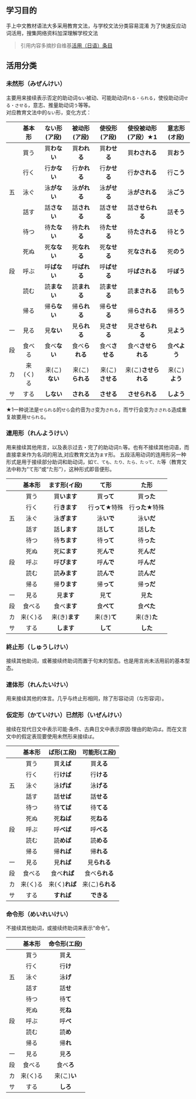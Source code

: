 ## 学习目的
手上中文教材语法大多采用教育文法，与学校文法分类容易混淆
为了快速反应动词活用，搜集网络资料加深理解学校文法
> 引用内容多摘抄自维基[活用（日语）条目](https://zh.wikipedia.org/wiki/%E6%B4%BB%E7%94%A8_(%E6%97%A5%E8%AA%9E)) 

## 活用分类
### 未然形（みぜんけい）
主要用来接续表示否定的助动词`ない`被动、可能助动词`れる‧られる`，使役助动词`せる‧させる`，意志、推量助动词`う`等等。  
对应教育文法中的`ない`形，变化方式：  

|   |基本形 |ない形(ア段)	|被动形(ア段)	|使役形(ア段)	|使役被动形(ア段）★1|意志形(オ段)	|
|:-:|:-----:|:-------------:|:-------------:|:-------------:|:-----------------:|:-------------:|
|   |買う	|買**わない**	|買**われる**	|買**わせる**	|買**わされる**		|買**おう**		|
|   |行く	|行**かない**	|行**かれる**	|行**かせる**	|行**かされる**		|行**こう**		|
|五	|泳ぐ	|泳**がない**	|泳**がれる**	|泳**がせる**	|泳**がされる**		|泳**ごう**		|
|   |話す	|話**さない**	|話**される**	|話**させる**	|話**させられる**	|話**そう**		|
|   |待つ	|待**たない**	|待**たれる**	|待**たせる**	|待**たされる**		|待**とう**		|
|   |死ぬ	|死**なない**	|死**なれる**	|死**なせる**	|死**なされる**		|死**のう**		|
|段	|呼ぶ	|呼**ばない**	|呼**ばれる**	|呼**ばせる**	|呼**ばされる**		|呼**ぼう**		|
|   |読む	|読**まない**	|読**まれる**	|読**ませる**	|読**まされる**		|読**もう**		|
|   |帰る	|帰**らない**	|帰**られる**	|帰**らせる**	|帰**らされる**		|帰**ろう**		|
|一	|見る	|見**ない**		|見**られる**	|見**させる**	|見**させられる**	|見**よう**		|
|段	|食べる	|食べ**ない**	|食べ**られる**	|食べ**させる**	|食べ**させられる**	|食**べよう**	|
|カ	|来(く)る|来(こ)**ない**|来(こ)**られる**|来(こ)**させる**|来(こ)**させられる**|来(こ)**よう**|
|サ	|する	|**しない**		|**される**		|**させる**		|**させられる**		|**しよう**		|

★1一种说法是`せられる`的`せら`会约音为`さ`变为`される`，而サ行会变为`さされる`造成重复故要用`せられる`。

### 連用形（れんようけい）  
用来接续其他用言，以及表示过去・完了的助动词`た`等。也有不接续其他词语，而直接拿来作为名词的用法,对应教育文法为`ます`形。
五段活用动词的连用形另一种形式是用于接续部分助词和助动词，如`て、ても、たり、たら、たって、た`等（教育文法中称为“て形”或“た形”），这种形式即音便形。

|	|基本形	|ます形(イ段)	|て形			|た形			|
|:-:|:-----:|:-------------:|:-------------:|:-------------:|
|	|買う	|買**います**	|買**って**		|買**った**		|
|	|行く	|行**きます**	|行**って**★特殊|行**った**★特殊|
|五	|泳ぐ	|泳**ぎます**	|泳**いで**		|泳**いだ**		|
|	|話す	|話**します**	|話**して**		|話**した**		|
|	|待つ	|待**ちます**	|待**って**		|待**った**		|
|	|死ぬ	|死**にます**	|死**んで**		|死**んだ**		|
|段	|呼ぶ	|呼**びます**	|呼**んで**		|呼**んだ**		|
|  	|読む	|読**みます**	|読**んで**		|読**んだ**		|
|  	|帰る	|帰**ります**	|帰**って**		|帰**っだ**		|
|一	|見る	|見**ます**		|見**て**		|見**た**		|
|段	|食べる	|食べ**ます**	|食**べて**		|食**べた**		|
|カ	|来(く)る|来(き)**ます**|来(き)**て**	|来(き)**た**	|
|サ	|する	|**します**		|**して**		|**した**		|

### 終止形（しゅうしけい）  
接续其他助词，或著接续终助词而置于句末的型态。也是用言尚未活用前的基本型态。

### 連体形（れんたいけい） 
用来接续其他的体言。几乎与终止形相同，除了形容动词（な形容词）。

### 仮定形（かていけい）已然形（いぜんけい）
接续在现代日文中表示可能‧条件、古典日文中表示原因‧理由的助词`ば`。而在文言文中的假定表现要使用未然形来接续`ば`。

|	|基本形	|ば形(エ段)		|可能形(エ段)	|
|:-:|:-----:|:-------------:|:-------------:|
|	|買う	|買**えば**		|買**える**		|
|  	|行く	|行**けば**		|行**ける**		|
|五	|泳ぐ	|泳**げば**		|泳**げる**		|
|	|話す	|話**せば**		|話**せる**		|
|	|待つ	|待**てば**		|待**てる**		|
|	|死ぬ	|死**ねば**		|死**ねる**		|
|段	|呼ぶ	|呼**べば**		|呼**べる**		|
|  	|読む	|読**めば**		|読**める**		|
|  	|帰る	|帰**れば**		|帰**れる**		|
|一	|見る	|見**れば**		|見**られる**	|
|段	|食べる	|食べ**れば**	|食べ**られる**	|
|カ	|来(く)る|来(く)**れば**|来(こ)**られる**|
|サ	|する	|**すれば**		|**できる**		|

### 命令形（めいれいけい）
不接续其他助词，或接续终助词来表示“命令”。

|	|基本形	|命令形(エ段)|
|:-:|:-----:|:---------:|
|  	|買う	|買**え**	|
|  	|行く	|行**け**	|
|五	|泳ぐ	|泳**げ**	|
|  	|話す	|話**せ**	|
|  	|待つ	|待**て**	|
|  	|死ぬ	|死**ね**	|
|段	|呼ぶ	|呼**べ**	|
|  	|読む	|読**め**	|
|  	|帰る	|帰**れ**	|
|一	|見る	|見**ろ**	|
|段	|食べる	|食べ**ろ**	|
|カ	|来(く)る|来(こ)**い**|
|サ	|する	|**しろ**	|
